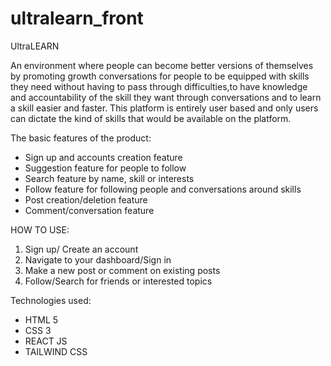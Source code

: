 # ultralearn_front

UltraLEARN

An environment where people can become better versions of themselves by promoting growth conversations for people to be equipped with skills they need without having to pass through difficulties,to have knowledge and accountability of the skill they want through conversations and to learn a skill easier and faster.
This platform is entirely user based and only users can dictate the kind of skills that would be available on the platform.

The basic features of the product:
- Sign up and accounts creation feature
- Suggestion feature for people to follow
- Search feature by name, skill or interests
- Follow feature for following people and conversations around skills
- Post creation/deletion feature
- Comment/conversation feature

HOW TO USE:
1. Sign up/ Create an account
2. Navigate to your dashboard/Sign in
3. Make a new post or comment on existing posts
4. Follow/Search for friends or interested topics

Technologies used:
- HTML 5
- CSS 3
- REACT JS
- TAILWIND CSS

